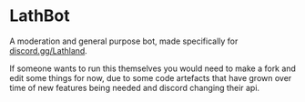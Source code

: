 # LathBot

A moderation and general purpose bot, made specifically for [discord.gg/Lathland](https://discord.gg/Lathland).

If someone wants to run this themselves you would need to make a fork and edit some things for now, due to some code artefacts that have grown over time of new features being needed and discord changing their api.
